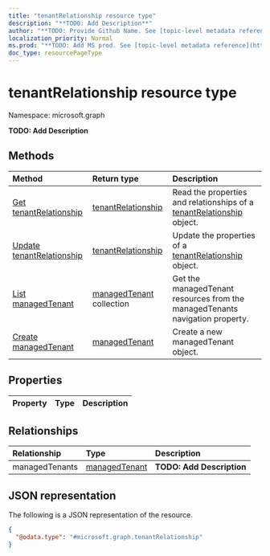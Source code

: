 ```yaml
---
title: "tenantRelationship resource type"
description: "**TODO: Add Description**"
author: "**TODO: Provide Github Name. See [topic-level metadata reference](https://msgo.azurewebsites.net/add/document/guidelines/metadata.html#topic-level-metadata)**"
localization_priority: Normal
ms.prod: "**TODO: Add MS prod. See [topic-level metadata reference](https://msgo.azurewebsites.net/add/document/guidelines/metadata.html#topic-level-metadata)**"
doc_type: resourcePageType
---
```


# tenantRelationship resource type

Namespace: microsoft.graph



**TODO: Add Description**

## Methods
|Method|Return type|Description|
|:---|:---|:---|
|[Get tenantRelationship](../api/tenantrelationship-get.md)|[tenantRelationship](../resources/tenantrelationship.md)|Read the properties and relationships of a [tenantRelationship](../resources/tenantrelationship.md) object.|
|[Update tenantRelationship](../api/tenantrelationship-update.md)|[tenantRelationship](../resources/tenantrelationship.md)|Update the properties of a [tenantRelationship](../resources/tenantrelationship.md) object.|
|[List managedTenant](../api/tenantrelationship-list-managedtenants.md)|[managedTenant](../resources/managedtenant.md) collection|Get the managedTenant resources from the managedTenants navigation property.|
|[Create managedTenant](../api/tenantrelationship-post-managedtenants.md)|[managedTenant](../resources/managedtenant.md)|Create a new managedTenant object.|

## Properties
|Property|Type|Description|
|:---|:---|:---|

## Relationships
|Relationship|Type|Description|
|:---|:---|:---|
|managedTenants|[managedTenant](../resources/managedtenant.md)|**TODO: Add Description**|

## JSON representation
The following is a JSON representation of the resource.
<!-- {
  "blockType": "resource",
  "keyProperty": "id",
  "@odata.type": "microsoft.graph.tenantRelationship",
  "openType": false
}
-->
``` json
{
  "@odata.type": "#microsoft.graph.tenantRelationship"
}
```

